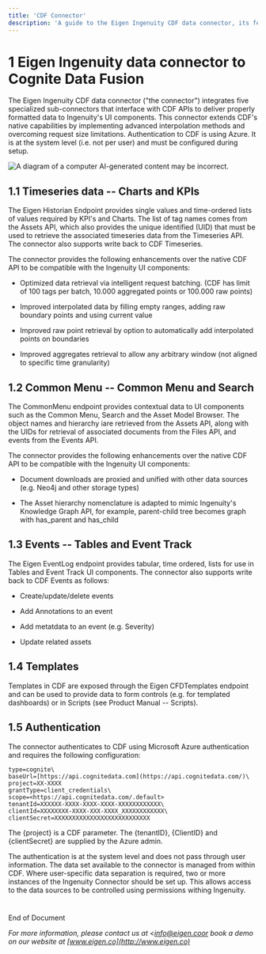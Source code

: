 ```yaml
---
title: 'CDF Connector'
description: 'A guide to the Eigen Ingenuity CDF data connector, its features, and configuration.'
---
```


# 1 Eigen Ingenuity data connector to Cognite Data Fusion

The Eigen Ingenuity CDF data connector (\"the connector\") integrates
five specialized sub-connectors that interface with CDF APIs to deliver
properly formatted data to Ingenuity\'s UI components. This connector
extends CDF\'s native capabilities by implementing advanced
interpolation methods and overcoming request size limitations.
Authentication to CDF is using Azure. It is at the system level (i.e.
not per user) and must be configured during setup.

![A diagram of a computer AI-generated content may be
incorrect.](~/assets/cdf-connector/image4.png)

## 1.1 Timeseries data -- Charts and KPIs

The Eigen Historian Endpoint provides single values and time-ordered
lists of values required by KPI's and Charts. The list of tag names
comes from the Assets API, which also provides the unique identified
(UID) that must be used to retrieve the associated timeseries data from
the Timeseries API. The connector also supports write back to CDF
Timeseries.

The connector provides the following enhancements over the native CDF
API to be compatible with the Ingenuity UI components:

- Optimized data retrieval via intelligent request batching. (CDF has
  limit of 100 tags per batch, 10.000 aggregated points or 100.000 raw
  points)

- Improved interpolated data by filling empty ranges, adding raw
  boundary points and using current value

- Improved raw point retrieval by option to automatically add
  interpolated points on boundaries

- Improved aggregates retrieval to allow any arbitrary window (not
  aligned to specific time granularity)

## 1.2 Common Menu -- Common Menu and Search

The CommonMenu endpoint provides contextual data to UI components such
as the Common Menu, Search and the Asset Model Browser. The object names
and hierarchy iare retrieved from the Assets API, along with the UIDs
for retrieval of associated documents from the Files API, and events
from the Events API.

The connector provides the following enhancements over the native CDF
API to be compatible with the Ingenuity UI components:

- Document downloads are proxied and unified with other data sources
  (e.g. Neo4j and other storage types)

- The Asset hierarchy nomenclature is adapted to mimic Ingenuity's
  Knowledge Graph API, for example, parent-child tree becomes graph with
  has_parent and has_child

## 1.3 Events -- Tables and Event Track

The Eigen EventLog endpoint provides tabular, time ordered, lists for
use in Tables and Event Track UI components. The connector also supports
write back to CDF Events as follows:

- Create/update/delete events

- Add Annotations to an event

- Add metatdata to an event (e.g. Severity)

- Update related assets

## 1.4 Templates

Templates in CDF are exposed through the Eigen CFDTemplates endpoint and
can be used to provide data to form controls (e.g. for templated
dashboards) or in Scripts (see Product Manual -- Scripts).

## 1.5 Authentication

The connector authenticates to CDF using Microsoft Azure authentication
and requires the following configuration:

```
type=cognite\
baseUrl=[https://api.cognitedata.com](https://api.cognitedata.com/)\
project=XX-XXXX
grantType=client_credentials\
scope=<https://api.cognitedata.com/.default>
tenantId=XXXXXX-XXXX-XXXX-XXXX-XXXXXXXXXXXX\
clientId=XXXXXXXX-XXXX-XXX-XXXX_XXXXXXXXXXXX\
clientSecret=XXXXXXXXXXXXXXXXXXXXXXXXXXX
```

The {project} is a CDF parameter. The {tenantID}, {ClientID} and
{clientSecret} are supplied by the Azure admin.

The authentication is at the system level and does not pass through user
information. The data set available to the connector is managed from
within CDF. Where user-specific data separation is required, two or more
instances of the Ingenuity Connector should be set up. This allows
access to the data sources to be controlled using permissions withing
Ingenuity.

#

End of Document

_For more information, please contact us at <info@eigen.coor book a
demo on our website at [www.eigen.co](http://www.eigen.co)_
